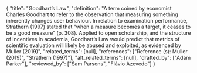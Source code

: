 {
    "title": "Goodhart’s Law",
    "definition": "A term coined by economist Charles Goodhart to refer to the observation that measuring something inherently changes user behaviour. In relation to examination performance, Strathern (1997) stated that “when a measure becomes a target, it ceases to be a good measure” (p. 308). Applied to open scholarship, and the structure of incentives in academia, Goodhart’s Law would predict that metrics of scientific evaluation will likely be abused and exploited, as evidenced by Muller (2019)",
    "related_terms": [null],
    "references": ["Reference (s): Muller (2019)", "Strathern (1997)"],
    "alt_related_terms": [null],
    "drafted_by": ["Adam Parker"],
    "reviewed_by": ["Sam Parsons", "Flávio Azevedo"]
  }
